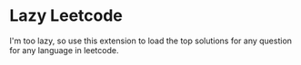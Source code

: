 # Lazy Leetcode
I'm too lazy, so use this extension to load the top solutions for any question for any language in leetcode.